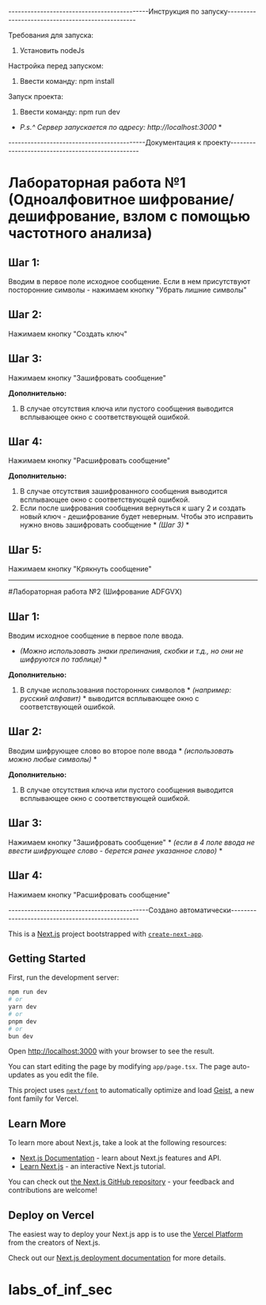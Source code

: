 
--------------------------------------------Инструкция по запуску-------------------------------------------------

Требования для запуска:
1. Установить nodeJs

Настройка перед запуском:
1. Ввести команду: npm install

Запуск проекта:
1. Ввести команду: npm run dev

* *P.s.^ Сервер запускается по адресу: http://localhost:3000* *


-------------------------------------------Документация к проекту-------------------------------------------------


# Лабораторная работа №1 (Одноалфовитное шифрование/дешифрование, взлом с помощью частотного анализа)

## Шаг 1:
Вводим в первое поле исходное сообщение. Если в нем присутствуют посторонние символы - нажимаем кнопку "Убрать лишние символы"

## Шаг 2:
Нажимаем кнопку "Создать ключ"

## Шаг 3:
Нажимаем кнопку "Зашифровать сообщение"

**Дополнительно:**
1. В случае отсутствия ключа или пустого сообщения выводится всплывающее окно с соответствующей ошибкой.

## Шаг 4:
Нажимаем кнопку "Расшифровать сообщение"

**Дополнительно:**
1. В случае отсутствия зашифрованного сообщения выводится всплывающее окно с соответствующей ошибкой.
2. Если после шифрования сообщения вернуться к шагу 2 и создать новый ключ - дешифрование будет неверным. Чтобы это исправить нужно вновь зашифровать сообщение * *(Шаг 3)* *

## Шаг 5:
Нажимаем кнопку "Крякнуть сообщение"

------------------------------------------------------------------------------------------------------------------

#Лабораторная работа №2 (Шифрование ADFGVX)

## Шаг 1:
Вводим исходное сообщение в первое поле ввода. 
* *(Можно использовать знаки препинания, скобки и т.д., но они не шифруются по таблице)* *

**Дополнительно:**
1. В случае использования посторонних символов * *(например: русский алфавит)* * выводится всплывающее окно с соответствующей ошибкой.

## Шаг 2:
Вводим шифрующее слово во второе поле ввода * *(использовать можно любые символы)* *

**Дополнительно:**
1. В случае отсутствия ключа или пустого сообщения выводится всплывающее окно с соответствующей ошибкой.

## Шаг 3:
Нажимаем кнопку "Зашифровать сообщение" * *(если в 4 поле ввода не ввести шифрующее слово - берется ранее указанное слово)* *

## Шаг 4:
Нажимаем кнопку "Расшифровать сообщение"

--------------------------------------------Создано автоматически-------------------------------------------------

This is a [Next.js](https://nextjs.org) project bootstrapped with [`create-next-app`](https://nextjs.org/docs/app/api-reference/cli/create-next-app).

## Getting Started

First, run the development server:

```bash
npm run dev
# or
yarn dev
# or
pnpm dev
# or
bun dev
```

Open [http://localhost:3000](http://localhost:3000) with your browser to see the result.

You can start editing the page by modifying `app/page.tsx`. The page auto-updates as you edit the file.

This project uses [`next/font`](https://nextjs.org/docs/app/building-your-application/optimizing/fonts) to automatically optimize and load [Geist](https://vercel.com/font), a new font family for Vercel.

## Learn More

To learn more about Next.js, take a look at the following resources:

- [Next.js Documentation](https://nextjs.org/docs) - learn about Next.js features and API.
- [Learn Next.js](https://nextjs.org/learn) - an interactive Next.js tutorial.

You can check out [the Next.js GitHub repository](https://github.com/vercel/next.js) - your feedback and contributions are welcome!

## Deploy on Vercel

The easiest way to deploy your Next.js app is to use the [Vercel Platform](https://vercel.com/new?utm_medium=default-template&filter=next.js&utm_source=create-next-app&utm_campaign=create-next-app-readme) from the creators of Next.js.

Check out our [Next.js deployment documentation](https://nextjs.org/docs/app/building-your-application/deploying) for more details.
# labs_of_inf_sec

